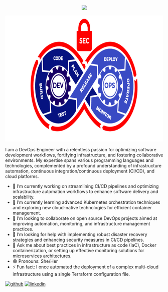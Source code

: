 
<p align="center">
  <a href=""><img src="https://readme-typing-svg.herokuapp.com/?lines=%20DevOps%20Engineer&center=true&width=440&height=45&color=f75c7e&vCenter=true&size=22"></a>
</p>

<img src="https://github.com/abhilashapatnaik11/abhilashapatnaik11/blob/main/ops.gif" height="400" width="1000">

I am a DevOps Engineer with a relentless passion for optimizing software development workflows, fortifying infrastructure, and fostering collaborative environments. My expertise spans various programming languages and technologies, complemented by a profound understanding of infrastructure automation, continuous integration/continuous deployment (CI/CD), and cloud platforms.

- 🔭 I’m currently working on streamlining CI/CD pipelines and optimizing infrastructure automation workflows to enhance software delivery and scalability.
- 🌱 I’m currently learning advanced Kubernetes orchestration techniques and exploring new cloud-native technologies for efficient container management.
- 👯 I’m looking to collaborate on open source DevOps projects aimed at improving automation, monitoring, and infrastructure management practices.
- 🤔 I’m looking for help with implementing robust disaster recovery strategies and enhancing security measures in CI/CD pipelines.
- 💬 Ask me about best practices in infrastructure as code (IaC), Docker containerization, or setting up effective monitoring solutions for microservices architectures.
- 😄 Pronouns: She/Her
- ⚡ Fun fact: I once automated the deployment of a complex multi-cloud infrastructure using a single Terraform configuration file.



[<img src='https://cdn.jsdelivr.net/npm/simple-icons@3.0.1/icons/github.svg' alt='github' height='40'>](https://github.com/https://github.com/abhilashapatnaik11)  [<img src='https://cdn.jsdelivr.net/npm/simple-icons@3.0.1/icons/linkedin.svg' alt='linkedin' height='40'>](https://www.linkedin.com/in/abhilasha-patnaik-107025217/)
<!--
**abhilashapatnaik11/abhilashapatnaik11** is a ✨ _special_ ✨ repository because its `README.md` (this file) appears on your GitHub profile.

Here are some ideas to get you started:

- 🔭 I’m currently working on ...
- 🌱 I’m currently learning ...
- 👯 I’m looking to collaborate on ...
- 🤔 I’m looking for help with ...
- 💬 Ask me about ...
- 📫 How to reach me: ...
- 😄 Pronouns: ...
- ⚡ Fun fact: ...
-->
